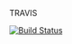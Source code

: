 TRAVIS

[![Build Status](https://travis-ci.com/alu0101043838/Travis.svg?branch=master)](https://travis-ci.com/alu0101043838/Travis)
